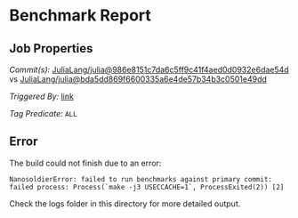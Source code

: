 # Benchmark Report

## Job Properties

*Commit(s):* [JuliaLang/julia@986e8151c7da6c5ff9c41f4aed0d0932e6dae54d](https://github.com/JuliaLang/julia/commit/986e8151c7da6c5ff9c41f4aed0d0932e6dae54d) vs [JuliaLang/julia@bda5dd869f6600335a6e4de57b34b3c0501e49dd](https://github.com/JuliaLang/julia/commit/bda5dd869f6600335a6e4de57b34b3c0501e49dd)

*Triggered By:* [link](https://github.com/JuliaLang/julia/pull/28857#issuecomment-419253169)

*Tag Predicate:* `ALL`

## Error

The build could not finish due to an error:

```
NanosoldierError: failed to run benchmarks against primary commit: failed process: Process(`make -j3 USECCACHE=1`, ProcessExited(2)) [2]
```

Check the logs folder in this directory for more detailed output.

